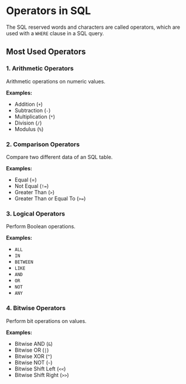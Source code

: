 # Operators in SQL

The SQL reserved words and characters are called operators, which are used with a `WHERE` clause in a SQL query.

## Most Used Operators

### 1. Arithmetic Operators

Arithmetic operations on numeric values.

**Examples:**
- Addition (`+`)
- Subtraction (`-`)
- Multiplication (`*`)
- Division (`/`)
- Modulus (`%`)

### 2. Comparison Operators

Compare two different data of an SQL table.

**Examples:**
- Equal (=)
- Not Equal (`!=`)
- Greater Than (`>`)
- Greater Than or Equal To (`>=`)

### 3. Logical Operators

Perform Boolean operations.

**Examples:**
- `ALL`
- `IN`
- `BETWEEN`
- `LIKE`
- `AND`
- `OR`
- `NOT`
- `ANY`

### 4. Bitwise Operators

Perform bit operations on values.

**Examples:**
- Bitwise AND (`&`)
- Bitwise OR (`|`)
- Bitwise XOR (`^`)
- Bitwise NOT (`~`)
- Bitwise Shift Left (`<<`)
- Bitwise Shift Right (`>>`)